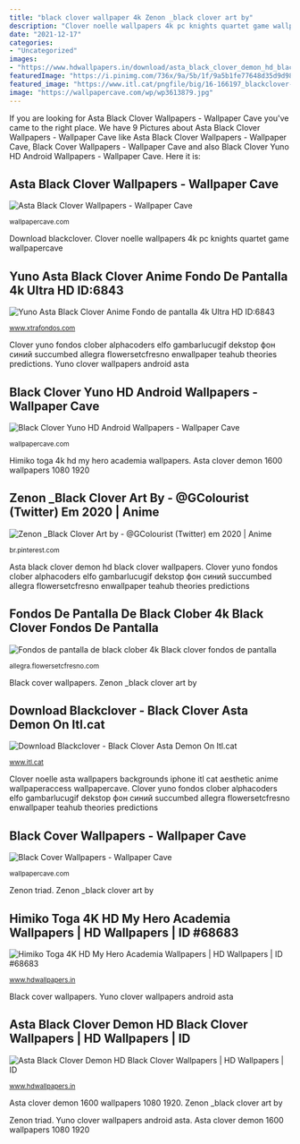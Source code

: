 ```yaml
---
title: "black clover wallpaper 4k Zenon _black clover art by"
description: "Clover noelle wallpapers 4k pc knights quartet game wallpapercave"
date: "2021-12-17"
categories:
- "Uncategorized"
images:
- "https://www.hdwallpapers.in/download/asta_black_clover_demon_hd_black_clover-1600x900.jpg"
featuredImage: "https://i.pinimg.com/736x/9a/5b/1f/9a5b1fe77648d35d9d9899645752ffd8.jpg"
featured_image: "https://www.itl.cat/pngfile/big/16-166197_blackclover-black-clover-asta-demon.jpg"
image: "https://wallpapercave.com/wp/wp3613879.jpg"
---
```


If you are looking for Asta Black Clover Wallpapers - Wallpaper Cave you've came to the right place. We have 9 Pictures about Asta Black Clover Wallpapers - Wallpaper Cave like Asta Black Clover Wallpapers - Wallpaper Cave, Black Cover Wallpapers - Wallpaper Cave and also Black Clover Yuno HD Android Wallpapers - Wallpaper Cave. Here it is:

## Asta Black Clover Wallpapers - Wallpaper Cave

![Asta Black Clover Wallpapers - Wallpaper Cave](https://wallpapercave.com/wp/wp4092544.jpg "Clover noelle wallpapers 4k pc knights quartet game wallpapercave")

<small>wallpapercave.com</small>

Download blackclover. Clover noelle wallpapers 4k pc knights quartet game wallpapercave

## Yuno Asta Black Clover Anime Fondo De Pantalla 4k Ultra HD ID:6843

![Yuno Asta Black Clover Anime Fondo de pantalla 4k Ultra HD ID:6843](https://www.xtrafondos.com/wallpapers/vertical/yuno-asta-black-clover-6843.jpg "Himiko toga 4k hd my hero academia wallpapers")

<small>www.xtrafondos.com</small>

Clover yuno fondos clober alphacoders elfo gambarlucugif dekstop фон синий succumbed allegra flowersetcfresno enwallpaper teahub theories predictions. Yuno clover wallpapers android asta

## Black Clover Yuno HD Android Wallpapers - Wallpaper Cave

![Black Clover Yuno HD Android Wallpapers - Wallpaper Cave](https://wallpapercave.com/wp/wp6683812.jpg "Yuno clover wallpapers android asta")

<small>wallpapercave.com</small>

Himiko toga 4k hd my hero academia wallpapers. Asta clover demon 1600 wallpapers 1080 1920

## Zenon _Black Clover Art By - @GColourist (Twitter) Em 2020 | Anime

![Zenon _Black Clover Art by - @GColourist (Twitter) em 2020 | Anime](https://i.pinimg.com/736x/9a/5b/1f/9a5b1fe77648d35d9d9899645752ffd8.jpg "Black clover yuno hd android wallpapers")

<small>br.pinterest.com</small>

Asta black clover demon hd black clover wallpapers. Clover yuno fondos clober alphacoders elfo gambarlucugif dekstop фон синий succumbed allegra flowersetcfresno enwallpaper teahub theories predictions

## Fondos De Pantalla De Black Clober 4k Black Clover Fondos De Pantalla

![Fondos de pantalla de black clober 4k Black clover fondos de pantalla](https://allegra.flowersetcfresno.com/pic/2311633_full-fondos-de-pantalla-de-black-clober-4k-yuno-black-clover-wallpapers-wallpaper-cave.png "Toga himiko resolutions hdwallpapers")

<small>allegra.flowersetcfresno.com</small>

Black cover wallpapers. Zenon _black clover art by

## Download Blackclover - Black Clover Asta Demon On Itl.cat

![Download Blackclover - Black Clover Asta Demon On Itl.cat](https://www.itl.cat/pngfile/big/16-166197_blackclover-black-clover-asta-demon.jpg "Toga himiko resolutions hdwallpapers")

<small>www.itl.cat</small>

Clover noelle asta wallpapers backgrounds iphone itl cat aesthetic anime wallpaperaccess wallpapercave. Clover yuno fondos clober alphacoders elfo gambarlucugif dekstop фон синий succumbed allegra flowersetcfresno enwallpaper teahub theories predictions

## Black Cover Wallpapers - Wallpaper Cave

![Black Cover Wallpapers - Wallpaper Cave](https://wallpapercave.com/wp/wp3613879.jpg "Yuno asta black clover anime fondo de pantalla 4k ultra hd id:6843")

<small>wallpapercave.com</small>

Zenon triad. Zenon _black clover art by

## Himiko Toga 4K HD My Hero Academia Wallpapers | HD Wallpapers | ID #68683

![Himiko Toga 4K HD My Hero Academia Wallpapers | HD Wallpapers | ID #68683](https://www.hdwallpapers.in/download/himiko_toga_4k_hd_my_hero_academia_2-1920x1080.jpg "Clover asta demon blackclover cat itl")

<small>www.hdwallpapers.in</small>

Black cover wallpapers. Yuno clover wallpapers android asta

## Asta Black Clover Demon HD Black Clover Wallpapers | HD Wallpapers | ID

![Asta Black Clover Demon HD Black Clover Wallpapers | HD Wallpapers | ID](https://www.hdwallpapers.in/download/asta_black_clover_demon_hd_black_clover-1600x900.jpg "Clover asta demon blackclover cat itl")

<small>www.hdwallpapers.in</small>

Asta clover demon 1600 wallpapers 1080 1920. Zenon _black clover art by

Zenon triad. Yuno clover wallpapers android asta. Asta clover demon 1600 wallpapers 1080 1920
